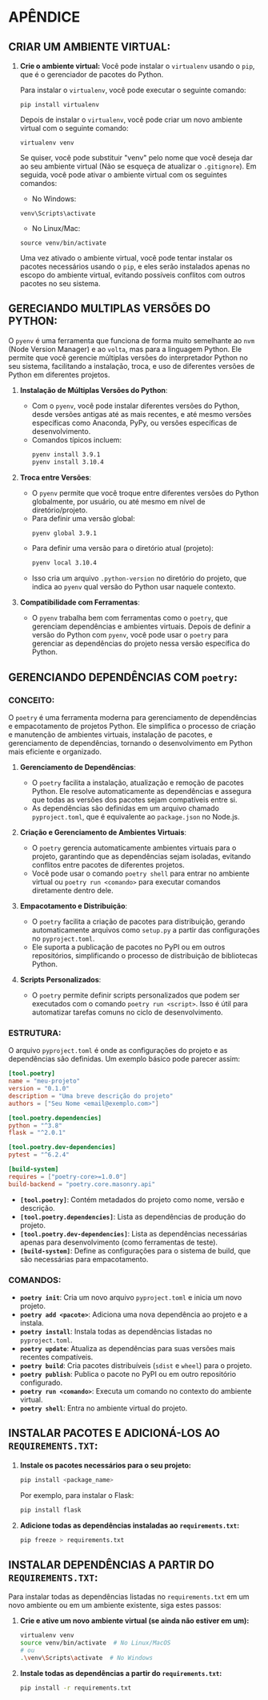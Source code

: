 # APÊNDICE
## CRIAR UM AMBIENTE VIRTUAL:
1. **Crie o ambiente virtual:**
   Você pode instalar o `virtualenv` usando o `pip`, que é o gerenciador de pacotes do Python.

   Para instalar o `virtualenv`, você pode executar o seguinte comando:

   ```
   pip install virtualenv
   ```

   Depois de instalar o `virtualenv`, você pode criar um novo ambiente virtual com o seguinte comando:

   ```
   virtualenv venv
   ```

   Se quiser, você pode substituir "venv" pelo nome que você deseja dar ao seu ambiente virtual (Não se esqueça de atualizar o `.gitignore`). Em seguida, você pode ativar o ambiente virtual com os seguintes comandos:

   - No Windows:

   ```
   venv\Scripts\activate
   ```

   - No Linux/Mac:

   ```
   source venv/bin/activate
   ```

   Uma vez ativado o ambiente virtual, você pode tentar instalar os pacotes necessários usando o `pip`, e eles serão instalados apenas no escopo do ambiente virtual, evitando possíveis conflitos com outros pacotes no seu sistema.

## GERECIANDO MULTIPLAS VERSÕES DO PYTHON:
O `pyenv` é uma ferramenta que funciona de forma muito semelhante ao `nvm` (Node Version Manager) e ao `volta`, mas para a linguagem Python. Ele permite que você gerencie múltiplas versões do interpretador Python no seu sistema, facilitando a instalação, troca, e uso de diferentes versões de Python em diferentes projetos.

1. **Instalação de Múltiplas Versões do Python**:
   - Com o `pyenv`, você pode instalar diferentes versões do Python, desde versões antigas até as mais recentes, e até mesmo versões específicas como Anaconda, PyPy, ou versões específicas de desenvolvimento.
   - Comandos típicos incluem:
     ```bash
     pyenv install 3.9.1
     pyenv install 3.10.4
     ```

2. **Troca entre Versões**:
   - O `pyenv` permite que você troque entre diferentes versões do Python globalmente, por usuário, ou até mesmo em nível de diretório/projeto.
   - Para definir uma versão global:
     ```bash
     pyenv global 3.9.1
     ```
   - Para definir uma versão para o diretório atual (projeto):
     ```bash
     pyenv local 3.10.4
     ```
   - Isso cria um arquivo `.python-version` no diretório do projeto, que indica ao `pyenv` qual versão do Python usar naquele contexto.

3. **Compatibilidade com Ferramentas**:
   - O `pyenv` trabalha bem com ferramentas como o `poetry`, que gerenciam dependências e ambientes virtuais. Depois de definir a versão do Python com `pyenv`, você pode usar o `poetry` para gerenciar as dependências do projeto nessa versão específica do Python.

## GERENCIANDO DEPENDÊNCIAS COM `poetry`:
### CONCEITO:
O `poetry` é uma ferramenta moderna para gerenciamento de dependências e empacotamento de projetos Python. Ele simplifica o processo de criação e manutenção de ambientes virtuais, instalação de pacotes, e gerenciamento de dependências, tornando o desenvolvimento em Python mais eficiente e organizado.

1. **Gerenciamento de Dependências**:
   - O `poetry` facilita a instalação, atualização e remoção de pacotes Python. Ele resolve automaticamente as dependências e assegura que todas as versões dos pacotes sejam compatíveis entre si.
   - As dependências são definidas em um arquivo chamado `pyproject.toml`, que é equivalente ao `package.json` no Node.js.

2. **Criação e Gerenciamento de Ambientes Virtuais**:
   - O `poetry` gerencia automaticamente ambientes virtuais para o projeto, garantindo que as dependências sejam isoladas, evitando conflitos entre pacotes de diferentes projetos.
   - Você pode usar o comando `poetry shell` para entrar no ambiente virtual ou `poetry run <comando>` para executar comandos diretamente dentro dele.

3. **Empacotamento e Distribuição**:
   - O `poetry` facilita a criação de pacotes para distribuição, gerando automaticamente arquivos como `setup.py` a partir das configurações no `pyproject.toml`.
   - Ele suporta a publicação de pacotes no PyPI ou em outros repositórios, simplificando o processo de distribuição de bibliotecas Python.

4. **Scripts Personalizados**:
   - O `poetry` permite definir scripts personalizados que podem ser executados com o comando `poetry run <script>`. Isso é útil para automatizar tarefas comuns no ciclo de desenvolvimento.

### ESTRUTURA:
O arquivo `pyproject.toml` é onde as configurações do projeto e as dependências são definidas. Um exemplo básico pode parecer assim:

```toml
[tool.poetry]
name = "meu-projeto"
version = "0.1.0"
description = "Uma breve descrição do projeto"
authors = ["Seu Nome <email@exemplo.com>"]

[tool.poetry.dependencies]
python = "^3.8"
flask = "^2.0.1"

[tool.poetry.dev-dependencies]
pytest = "^6.2.4"

[build-system]
requires = ["poetry-core>=1.0.0"]
build-backend = "poetry.core.masonry.api"
```

- **`[tool.poetry]`**: Contém metadados do projeto como nome, versão e descrição.
- **`[tool.poetry.dependencies]`**: Lista as dependências de produção do projeto.
- **`[tool.poetry.dev-dependencies]`**: Lista as dependências necessárias apenas para desenvolvimento (como ferramentas de teste).
- **`[build-system]`**: Define as configurações para o sistema de build, que são necessárias para empacotamento.

### COMANDOS:
- **`poetry init`**: Cria um novo arquivo `pyproject.toml` e inicia um novo projeto.
- **`poetry add <pacote>`**: Adiciona uma nova dependência ao projeto e a instala.
- **`poetry install`**: Instala todas as dependências listadas no `pyproject.toml`.
- **`poetry update`**: Atualiza as dependências para suas versões mais recentes compatíveis.
- **`poetry build`**: Cria pacotes distribuíveis (`sdist` e `wheel`) para o projeto.
- **`poetry publish`**: Publica o pacote no PyPI ou em outro repositório configurado.
- **`poetry run <comando>`**: Executa um comando no contexto do ambiente virtual.
- **`poetry shell`**: Entra no ambiente virtual do projeto.

## INSTALAR PACOTES E ADICIONÁ-LOS AO `REQUIREMENTS.TXT`:
1. **Instale os pacotes necessários para o seu projeto:**
   ```bash
   pip install <package_name>
   ```
   Por exemplo, para instalar o Flask:
   ```bash
   pip install flask
   ```

2. **Adicione todas as dependências instaladas ao `requirements.txt`:**
   ```bash
   pip freeze > requirements.txt
   ```

## INSTALAR DEPENDÊNCIAS A PARTIR DO `REQUIREMENTS.TXT`:
Para instalar todas as dependências listadas no `requirements.txt` em um novo ambiente ou em um ambiente existente, siga estes passos:

1. **Crie e ative um novo ambiente virtual (se ainda não estiver em um):**
   ```bash
   virtualenv venv
   source venv/bin/activate  # No Linux/MacOS
   # ou
   .\venv\Scripts\activate  # No Windows
   ```

2. **Instale todas as dependências a partir do `requirements.txt`:**
   ```bash
   pip install -r requirements.txt
   ```


